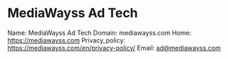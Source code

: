 
# MediaWayss Ad Tech

Name: MediaWayss Ad Tech
Domain: mediawayss.com
Home: https://mediawayss.com
Privacy_policy: https://mediawayss.com/en/privacy-policy/
Email: ad@mediawayss.com
